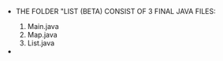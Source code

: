 - THE FOLDER "LIST (BETA) CONSIST OF 3 FINAL JAVA FILES:
  
  1) Main.java
  2) Map.java
  3) List.java

-
